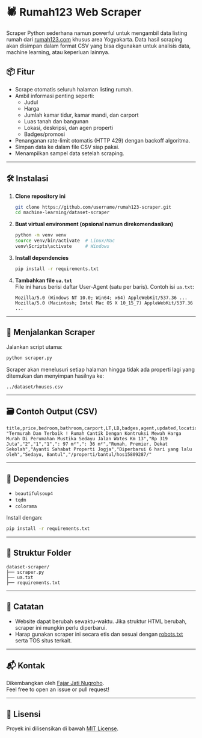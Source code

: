 # 🕷️ Rumah123 Web Scraper

Scraper Python sederhana namun powerful untuk mengambil data listing rumah dari [rumah123.com](https://www.rumah123.com) khusus area Yogyakarta. Data hasil scraping akan disimpan dalam format CSV yang bisa digunakan untuk analisis data, machine learning, atau keperluan lainnya.

## 📦 Fitur

- Scrape otomatis seluruh halaman listing rumah.
- Ambil informasi penting seperti:
  - Judul
  - Harga
  - Jumlah kamar tidur, kamar mandi, dan carport
  - Luas tanah dan bangunan
  - Lokasi, deskripsi, dan agen properti
  - Badges/promosi
- Penanganan rate-limit otomatis (HTTP 429) dengan backoff algoritma.
- Simpan data ke dalam file CSV siap pakai.
- Menampilkan sampel data setelah scraping.

---

## 🛠️ Instalasi

1. **Clone repository ini**

   ```bash
   git clone https://github.com/username/rumah123-scraper.git
   cd machine-learning/dataset-scraper
   ```

2. **Buat virtual environment (opsional namun direkomendasikan)**

   ```bash
   python -m venv venv
   source venv/bin/activate  # Linux/Mac
   venv\Scripts\activate     # Windows
   ```

3. **Install dependencies**

   ```bash
   pip install -r requirements.txt
   ```

4. **Tambahkan file `ua.txt`**  
   File ini harus berisi daftar User-Agent (satu per baris). Contoh isi `ua.txt`:
   ```
   Mozilla/5.0 (Windows NT 10.0; Win64; x64) AppleWebKit/537.36 ...
   Mozilla/5.0 (Macintosh; Intel Mac OS X 10_15_7) AppleWebKit/537.36 ...
   ```

---

## 🚀 Menjalankan Scraper

Jalankan script utama:

```bash
python scraper.py
```

Scraper akan menelusuri setiap halaman hingga tidak ada properti lagi yang ditemukan dan menyimpan hasilnya ke:

```
../dataset/houses.csv
```

---

## 🗃️ Contoh Output (CSV)

```csv
title,price,bedroom,bathroom,carport,LT,LB,badges,agent,updated,location,link
"Termurah Dan Terbaik ! Rumah Cantik Dengan Kontruksi Mewah Harga Murah Di Perumahan Mustika Sedayu Jalan Wates Km 13","Rp 319 Juta","2","1","1",": 97 m²",": 36 m²","Rumah, Premier, Dekat Sekolah","Ayanti Sahabat Properti Jogja","Diperbarui 6 hari yang lalu oleh","Sedayu, Bantul","/properti/bantul/hos15809287/"
```

---

## 🧩 Dependencies

- `beautifulsoup4`
- `tqdm`
- `colorama`

Install dengan:

```bash
pip install -r requirements.txt
```

---

## 📁 Struktur Folder

```
dataset-scraper/
├── scraper.py
├── ua.txt
├── requirements.txt
```

---

## 📝 Catatan

- Website dapat berubah sewaktu-waktu. Jika struktur HTML berubah, scraper ini mungkin perlu diperbarui.
- Harap gunakan scraper ini secara etis dan sesuai dengan [robots.txt](https://www.rumah123.com/robots.txt) serta TOS situs terkait.

---

## 📬 Kontak

Dikembangkan oleh [Fajar Jati Nugroho](https://github.com/FjrREPO).  
Feel free to open an issue or pull request!

---

## 📜 Lisensi

Proyek ini dilisensikan di bawah [MIT License](LICENSE).